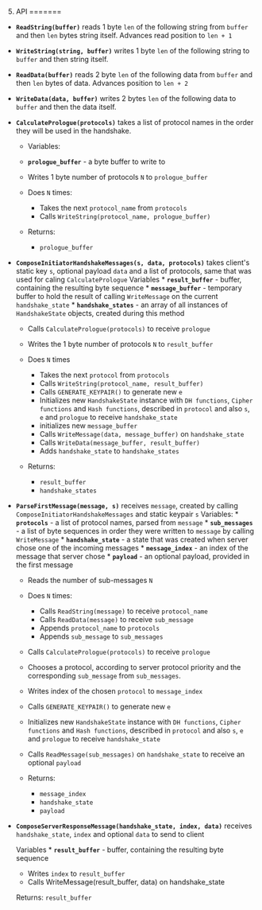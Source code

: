 

5. API
=======

 * **`ReadString(buffer)`**  reads 1 byte `len` of the following string from `buffer` and then `len` bytes string itself. Advances read position to `len + 1`

 * **`WriteString(string, buffer)`** writes 1 byte `len` of the following string to `buffer` and then string itself.

 * **`ReadData(buffer)`** reads 2 byte `len` of the following data from `buffer` and then `len` bytes of data. Advances position to `len + 2`

 * **`WriteData(data, buffer)`** writes 2 bytes `len` of the following data to `buffer` and then the data itself.

 * **`CalculatePrologue(protocols)`** takes a list of protocol names in the order they will be used in the handshake.
 
 	* Variables:
 	* **`prologue_buffer`** - a byte buffer to write to

 	* Writes 1 byte number of protocols `N` to `prologue_buffer`
 	* Does `N` times:
 		* Takes the next `protocol_name` from `protocols`
 		* Calls `WriteString(protocol_name, prologue_buffer)`

 	 * Returns:
 		* `prologue_buffer`

 * **`ComposeInitiatorHandshakeMessages(s, data, protocols)`** takes client's static key `s`, optional payload `data` and a list of protocols, same that was used for caling `CalculatePrologue`
 	Variables
 		* **`result_buffer`** - buffer, containing the resulting byte sequence
 		* **`message_buffer`** - temporary buffer to hold the result of calling `WriteMessage` on the current `handshake_state`
 		* **`handshake_states`** - an array of all instances of `HandshakeState` objects, created during this method

 	* Calls `CalculatePrologue(protocols)` to receive `prologue`
 	* Writes the 1 byte number of protocols `N` to `result_buffer`
 	* Does `N` times
 		* Takes the next `protocol` from `protocols`
 		* Calls `WriteString(protocol_name, result_buffer)`
 		* Calls `GENERATE_KEYPAIR()` to generate new `e`
 		* Initializes new `HandshakeState` instance with `DH functions`, `Cipher functions` and `Hash functions`, described in `protocol` and also `s`, `e` and `prologue` to receive `handshake_state`
 		* initializes new `message_buffer`
 		* Calls `WriteMessage(data, message_buffer)` on `handshake_state`
 		* Calls `WriteData(message_buffer, result_buffer)`
 		* Adds `handshake_state` to `handshake_states`

 	* Returns:
 		* `result_buffer`
 		* `handshake_states`

 * **`ParseFirstMessage(message, s)`** receives `message`, created by calling `ComposeInitiatorHandshakeMessages` and static keypair `s`
 	Variables:
 		* **`protocols`** - a list of protocol names, parsed from `message`
 		* **`sub_messages`** - a list of byte sequences in order they were written to `message` by calling `WriteMessage`
 		* **`handshake_state`** - a state that was created when server chose one of the incoming messages
 		* **`message_index`** - an index of the message that server chose
 		* **`payload`** - an optional payload, provided in the first message

 	* Reads the number of sub-messages `N`
 	* Does `N` times:
 		* Calls `ReadString(message)` to receive `protocol_name`
 		* Calls `ReadData(message)` to receive `sub_message`
 		* Appends `protocol_name` to `protocols`
 		* Appends `sub_message` to `sub_messages`
 	* Calls `CalculatePrologue(protocols)` to receive `prologue`
 	* Chooses a protocol, according to server protocol priority and the corresponding `sub_message` from `sub_messages`. 
 	* Writes index of the chosen `protocol` to `message_index`
 	* Calls `GENERATE_KEYPAIR()` to generate new `e`
 	* Initializes new `HandshakeState` instance with `DH functions`, `Cipher functions` and `Hash functions`, described in `protocol` and also `s`, `e` and `prologue` to receive `handshake_state`
 	* Calls `ReadMessage(sub_messages)` on `handshake_state` to receive an optional `payload`

 	* Returns:
 		* `message_index`
 		* `handshake_state`
 		* `payload`


 * **`ComposeServerResponseMessage(handshake_state, index, data)`** receives `handshake_state`, `index` and optional `data` to send to client

 	Variables
 		* **`result_buffer`** - buffer, containing the resulting byte sequence


 	* Writes `index` to `result_buffer`
 	* Calls WriteMessage(result_buffer, data) on handshake_state

 	Returns:
 		`result_buffer`
   
   
